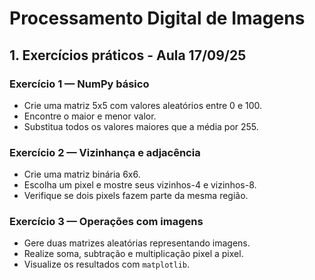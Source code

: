 # Processamento Digital de Imagens

## 1. Exercícios práticos -  Aula 17/09/25
### **Exercício 1 — NumPy básico**
- Crie uma matriz 5x5 com valores aleatórios entre 0 e 100.
- Encontre o maior e menor valor.
- Substitua todos os valores maiores que a média por 255.

### **Exercício 2 — Vizinhança e adjacência**
- Crie uma matriz binária 6x6.
- Escolha um pixel e mostre seus vizinhos-4 e vizinhos-8.
- Verifique se dois pixels fazem parte da mesma região.

### **Exercício 3 — Operações com imagens**
- Gere duas matrizes aleatórias representando imagens.
- Realize soma, subtração e multiplicação pixel a pixel.
- Visualize os resultados com `matplotlib`.